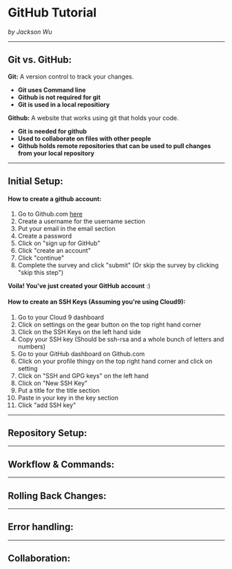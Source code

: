 # GitHub Tutorial

_by Jackson Wu_

---
## Git vs. GitHub:
**Git:** A version control to track your changes.  

* **Git uses Command line**
* **Github is not required for git**
* **Git is used in a local repositiory** 

**Github:** A website that works using git that holds your code. 

* **Git is needed for github**
* **Used to collaborate on files with other people**
* **Github holds remote repositories that can be used to pull changes from your local repository**

---
## Initial Setup:
    
#### **How to create a github account**: 

1. Go to Github.com [here](http://github.com)
2. Create a username for the username section
3. Put your email in the email section
4. Create a password
5. Click on "sign up for GitHub"
6. Click "create an account"
7. Click "continue"
8. Complete the survey and click "submit" (Or skip the survey by clicking "skip this step")  

**Voila! You've just created your GitHub account** :)

#### **How to create an SSH Keys (Assuming you're using Cloud9):**

1. Go to your Cloud 9 dashboard
2. Click on settings on the gear button on the top right hand corner
3. Click on the SSH Keys on the left hand side
4. Copy your SSH key (Should be ssh-rsa and a whole bunch of letters and numbers)
5. Go to your GitHub dashboard on Github.com
6. Click on your profile thingy on the top right hand corner and click on setting
7. Click on "SSH and GPG keys" on the left hand 
8. Click on "New SSH Key"
9. Put a title for the title section
10. Paste in your key in the key section
11. Click "add SSH key"

---
## Repository Setup:



---
## Workflow & Commands:



---
## Rolling Back Changes:



---
## Error handling:



---
## Collaboration: